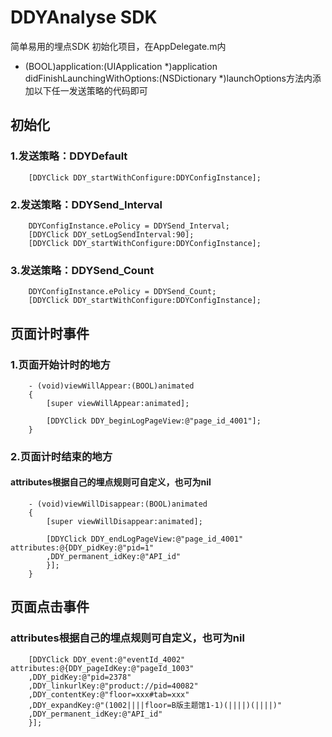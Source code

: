 # DDYAnalyse SDK
简单易用的埋点SDK
初始化项目，在AppDelegate.m内
- (BOOL)application:(UIApplication *)application didFinishLaunchingWithOptions:(NSDictionary *)launchOptions方法内添加以下任一发送策略的代码即可
## 初始化
### 1.发送策略：DDYDefault
``` objc
    [DDYClick DDY_startWithConfigure:DDYConfigInstance];
```
### 2.发送策略：DDYSend_Interval
``` objc
    DDYConfigInstance.ePolicy = DDYSend_Interval;
    [DDYClick DDY_setLogSendInterval:90];
    [DDYClick DDY_startWithConfigure:DDYConfigInstance];
```
### 3.发送策略：DDYSend_Count
``` objc
    DDYConfigInstance.ePolicy = DDYSend_Count;
    [DDYClick DDY_startWithConfigure:DDYConfigInstance];
```
## 页面计时事件
### 1.页面开始计时的地方
``` objc
    - (void)viewWillAppear:(BOOL)animated
    {
        [super viewWillAppear:animated];
        
        [DDYClick DDY_beginLogPageView:@"page_id_4001"];
    }
```
### 2.页面计时结束的地方
#### attributes根据自己的埋点规则可自定义，也可为nil
``` objc
    - (void)viewWillDisappear:(BOOL)animated
    {
        [super viewWillDisappear:animated];
    
        [DDYClick DDY_endLogPageView:@"page_id_4001" attributes:@{DDY_pidKey:@"pid=1"
        ,DDY_permanent_idKey:@"API_id"
        }];
    }
```
## 页面点击事件
### attributes根据自己的埋点规则可自定义，也可为nil
``` objc
    [DDYClick DDY_event:@"eventId_4002" attributes:@{DDY_pageIdKey:@"pageId_1003"
    ,DDY_pidKey:@"pid=2378"
    ,DDY_linkurlKey:@"product://pid=40082"
    ,DDY_contentKey:@"floor=xxx#tab=xxx"
    ,DDY_expandKey:@"(1002||||floor=B版主题馆1-1)(||||)(||||)"
    ,DDY_permanent_idKey:@"API_id"
    }];
```
